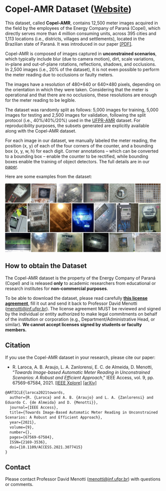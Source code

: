 # Copel-AMR Dataset ([Website](https://web.inf.ufpr.br/vri/databases/copel-amr/))

This dataset, called **Copel-AMR**, contains 12,500 meter images acquired in the field by the employees of the Energy Company of Paraná (Copel), which directly serves more than 4 million consuming units, across 395 cities and 1,113 locations (i.e., districts, villages and settlements), located in the Brazilian state of Paraná. It was introduced in our paper [[PDF]](./pdfs/laroca2021towards.pdf).

Copel-AMR is composed of images captured in **unconstrained scenarios**, which typically include blur (due to camera motion), dirt, scale variations, in-plane and out-of-plane rotations, reflections, shadows, and occlusions. In 2,500 images (i.e., 20% of the dataset), it is not even possible to perform the meter reading due to occlusions or faulty meters. 

The images have a resolution of 480×640 or 640×480 pixels, depending on the orientation in which they were taken. Considering that the meter is operational and that there are no occlusions, these resolutions are enough for the meter reading to be legible.

The dataset was randomly split as follows: 5,000 images for training, 5,000 images for testing and 2,500 images for validation, following the split protocol (i.e., 40%/40%/20%) used in the [UFPR-AMR](https://github.com/raysonlaroca/ufpr-amr-dataset) dataset. For reproducibility purposes, the subsets generated are explicitly available along with the Copel-AMR dataset.

For each image in our dataset, we manually labeled the meter reading, the position (x, y) of each of the four corners of the counter, and a bounding box (x, y, w, h) for each digit. Corner annotations – which can be converted to a bounding box – enable the counter to be rectified, while bounding boxes enable the training of object detectors. The full details are in our [paper](./pdfs/laroca2021towards.pdf).

Here are some examples from the dataset:  
<p align="center">
    <img src="./media/samples.png"/>
</p>

## How to obtain the Dataset

The Copel-AMR dataset is the property of the Energy Company of Paraná (Copel) and is released **only** to academic researchers from educational or research institutes for **non-commercial purposes**. 

To be able to download the dataset, please read carefully [**this license agreement**](./pdfs/license-agreement.pdf), fill it out and send it back to Professor David Menotti ([menotti@inf.ufpr.br](mailto:menotti@inf.ufpr.br)). The license agreement MUST be reviewed and signed by the individual or entity authorized to make legal commitments on behalf of the institution or corporation (e.g., Department/Administrative Head, or similar). **We cannot accept licenses signed by students or faculty members.**

## Citation

If you use the Copel-AMR dataset in your research, please cite our paper:

* R. Laroca, A. B. Araujo, L. A. Zanlorensi, E. C. de Almeida, D. Menotti, “*Towards Image-based Automatic Meter Reading in Unconstrained Scenarios: A Robust and Efficient Approach*,” IEEE Access, vol. 9, pp. 67569-67584, 2021. [[IEEE Xplore]](https://doi.org/10.1109/ACCESS.2021.3077415) [[arXiv]](https://arxiv.org/abs/2009.10181)

```
@ARTICLE{laroca2021towards,
  author={R. {Laroca} and A. B. {Araujo} and L. A. {Zanlorensi} and Eduardo C. {de Almeida} and D. {Menotti}},
  journal={IEEE Access}, 
  title={Towards Image-Based Automatic Meter Reading in Unconstrained Scenarios: A Robust and Efficient Approach}, 
  year={2021},
  volume={9},
  number={},
  pages={67569-67584},
  ISSN={2169-3536},
  doi={10.1109/ACCESS.2021.3077415}
}
```

## Contact

Please contact Professor David Menotti ([menotti@inf.ufpr.br](mailto:menotti@inf.ufpr.br)) with questions or comments.